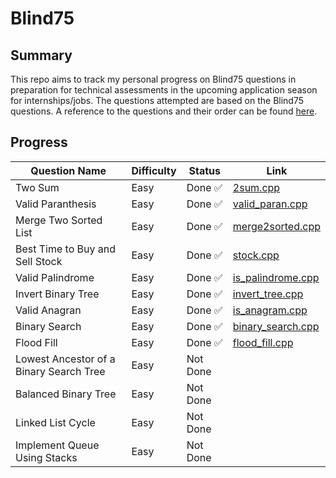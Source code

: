 # Blind75

## Summary

This repo aims to track my personal progress on Blind75 questions in preparation for technical assessments in the upcoming application season for internships/jobs. The questions attempted are based on the Blind75 questions. A reference to the questions and their order can be found [here](https://www.techinterviewhandbook.org/grind75).

## Progress

| Question Name                           | Difficulty | Status   | Link                                                                                              |
| --------------------------------------- | ---------- | -------- | ------------------------------------------------------------------------------------------------- |
| Two Sum                                 | Easy       | Done ✅  | [2sum.cpp](https://github.com/irving11119/Blind75/blob/main/solutions/2sum.cpp)                   |
| Valid Paranthesis                       | Easy       | Done ✅  | [valid_paran.cpp](https://github.com/irving11119/Blind75/blob/main/solutions/valid_paran.cpp)     |
| Merge Two Sorted List                   | Easy       | Done ✅  | [merge2sorted.cpp](https://github.com/irving11119/Blind75/blob/main/solutions/merge2sorted.cpp)   |
| Best Time to Buy and Sell Stock         | Easy       | Done ✅  | [stock.cpp](https://github.com/irving11119/Blind75/blob/main/solutions/stock.cpp)                 |
| Valid Palindrome                        | Easy       | Done ✅  | [is_palindrome.cpp](https://github.com/irving11119/Blind75/blob/main/solutions/is_palindrome.cpp) |
| Invert Binary Tree                      | Easy       | Done ✅  | [invert_tree.cpp](https://github.com/irving11119/Blind75/blob/main/solutions/invert_tree.cpp)     |
| Valid Anagran                           | Easy       | Done ✅  | [is_anagram.cpp](https://github.com/irving11119/Blind75/blob/main/solutions/is_anagram.cpp)       |
| Binary Search                           | Easy       | Done ✅  | [binary_search.cpp](https://github.com/irving11119/Blind75/blob/main/solutions/binary_search.cpp) |
| Flood Fill                              | Easy       | Done ✅  | [flood_fill.cpp](https://github.com/irving11119/Blind75/blob/main/solutions/flood_fill.cpp)       |
| Lowest Ancestor of a Binary Search Tree | Easy       | Not Done |                                                                                                   |
| Balanced Binary Tree                    | Easy       | Not Done |                                                                                                   |
| Linked List Cycle                       | Easy       | Not Done |                                                                                                   |
| Implement Queue Using Stacks            | Easy       | Not Done |                                                                                                   |
